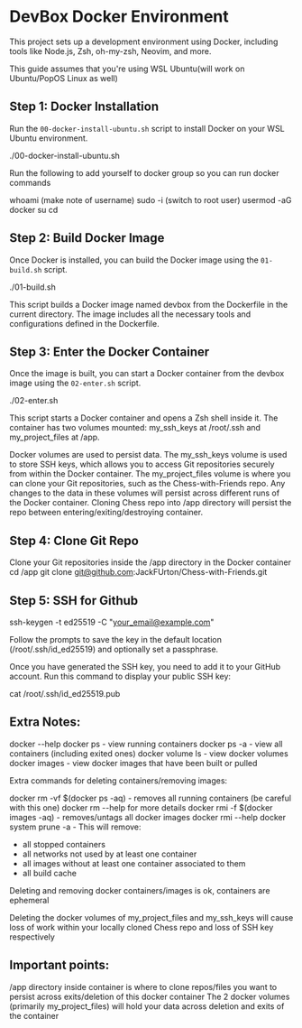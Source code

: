 # DevBox Docker Environment

This project sets up a development environment using Docker, including tools like Node.js, Zsh, oh-my-zsh, Neovim, and more. 

This guide assumes that you're using WSL Ubuntu(will work on Ubuntu/PopOS Linux as well)

## Step 1: Docker Installation

Run the `00-docker-install-ubuntu.sh` script to install Docker on your WSL Ubuntu environment. 

./00-docker-install-ubuntu.sh

Run the following to add yourself to docker group so you can run docker commands

whoami (make note of username)
sudo -i (switch to root user)
usermod -aG docker <username>
su <username>
cd

## Step 2: Build Docker Image

Once Docker is installed, you can build the Docker image using the `01-build.sh` script.

./01-build.sh

This script builds a Docker image named devbox from the Dockerfile in the current directory. The image includes all the necessary tools and configurations defined in the Dockerfile.

## Step 3: Enter the Docker Container

Once the image is built, you can start a Docker container from the devbox image using the `02-enter.sh` script.

./02-enter.sh

This script starts a Docker container and opens a Zsh shell inside it. The container has two volumes mounted: my_ssh_keys at /root/.ssh and my_project_files at /app.

Docker volumes are used to persist data. The my_ssh_keys volume is used to store SSH keys, which allows you to access Git repositories securely from within the Docker container. The my_project_files volume is where you can clone your Git repositories, such as the Chess-with-Friends repo. Any changes to the data in these volumes will persist across different runs of the Docker container. Cloning Chess repo into /app directory will persist the repo between entering/exiting/destroying container.

## Step 4: Clone Git Repo

Clone your Git repositories inside the /app directory in the Docker container
cd /app
git clone git@github.com:JackFUrton/Chess-with-Friends.git

## Step 5: SSH for Github

ssh-keygen -t ed25519 -C "your_email@example.com"

Follow the prompts to save the key in the default location (/root/.ssh/id_ed25519) and optionally set a passphrase.

Once you have generated the SSH key, you need to add it to your GitHub account. Run this command to display your public SSH key:

cat /root/.ssh/id_ed25519.pub

## Extra Notes:

docker --help
docker ps - view running containers
docker ps -a - view all containers (including exited ones)
docker volume ls - view docker volumes
docker images - view docker images that have been built or pulled

Extra commands for deleting containers/removing images:

docker rm -vf $(docker ps -aq) - removes all running containers (be careful with this one)
docker rm --help for more details
docker rmi -f $(docker images -aq) - removes/untags all docker images
docker rmi --help
docker system prune -a - This will remove:
  - all stopped containers
  - all networks not used by at least one container
  - all images without at least one container associated to them
  - all build cache

Deleting and removing docker containers/images is ok, containers are ephemeral

Deleting the docker volumes of my_project_files and my_ssh_keys will cause loss of work within your locally cloned Chess repo and loss of SSH key respectively

## Important points:

/app directory inside container is where to clone repos/files you want to persist across exits/deletion of this docker container
The 2 docker volumes (primarily my_project_files) will hold your data across deletion and exits of the container
